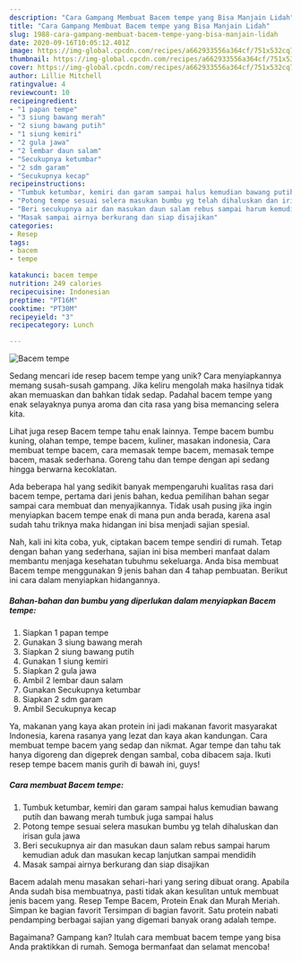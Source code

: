 ```yaml
---
description: "Cara Gampang Membuat Bacem tempe yang Bisa Manjain Lidah"
title: "Cara Gampang Membuat Bacem tempe yang Bisa Manjain Lidah"
slug: 1988-cara-gampang-membuat-bacem-tempe-yang-bisa-manjain-lidah
date: 2020-09-16T10:05:12.401Z
image: https://img-global.cpcdn.com/recipes/a662933556a364cf/751x532cq70/bacem-tempe-foto-resep-utama.jpg
thumbnail: https://img-global.cpcdn.com/recipes/a662933556a364cf/751x532cq70/bacem-tempe-foto-resep-utama.jpg
cover: https://img-global.cpcdn.com/recipes/a662933556a364cf/751x532cq70/bacem-tempe-foto-resep-utama.jpg
author: Lillie Mitchell
ratingvalue: 4
reviewcount: 10
recipeingredient:
- "1 papan tempe"
- "3 siung bawang merah"
- "2 siung bawang putih"
- "1 siung kemiri"
- "2 gula jawa"
- "2 lembar daun salam"
- "Secukupnya ketumbar"
- "2 sdm garam"
- "Secukupnya kecap"
recipeinstructions:
- "Tumbuk ketumbar, kemiri dan garam sampai halus kemudian bawang putih dan bawang merah tumbuk juga sampai halus"
- "Potong tempe sesuai selera masukan bumbu yg telah dihaluskan dan irisan gula jawa"
- "Beri secukupnya air dan masukan daun salam rebus sampai harum kemudian aduk dan masukan kecap lanjutkan sampai mendidih"
- "Masak sampai airnya berkurang dan siap disajikan"
categories:
- Resep
tags:
- bacem
- tempe

katakunci: bacem tempe 
nutrition: 249 calories
recipecuisine: Indonesian
preptime: "PT16M"
cooktime: "PT30M"
recipeyield: "3"
recipecategory: Lunch

---
```



![Bacem tempe](https://img-global.cpcdn.com/recipes/a662933556a364cf/751x532cq70/bacem-tempe-foto-resep-utama.jpg)

Sedang mencari ide resep bacem tempe yang unik? Cara menyiapkannya memang susah-susah gampang. Jika keliru mengolah maka hasilnya tidak akan memuaskan dan bahkan tidak sedap. Padahal bacem tempe yang enak selayaknya punya aroma dan cita rasa yang bisa memancing selera kita.

Lihat juga resep Bacem tempe tahu enak lainnya. Tempe bacem bumbu kuning, olahan tempe, tempe bacem, kuliner, masakan indonesia, Cara membuat tempe bacem, cara memasak tempe bacem, memasak tempe bacem, masak sederhana. Goreng tahu dan tempe dengan api sedang hingga berwarna kecoklatan.

Ada beberapa hal yang sedikit banyak mempengaruhi kualitas rasa dari bacem tempe, pertama dari jenis bahan, kedua pemilihan bahan segar sampai cara membuat dan menyajikannya. Tidak usah pusing jika ingin menyiapkan bacem tempe enak di mana pun anda berada, karena asal sudah tahu triknya maka hidangan ini bisa menjadi sajian spesial.


Nah, kali ini kita coba, yuk, ciptakan bacem tempe sendiri di rumah. Tetap dengan bahan yang sederhana, sajian ini bisa memberi manfaat dalam membantu menjaga kesehatan tubuhmu sekeluarga. Anda bisa membuat Bacem tempe menggunakan 9 jenis bahan dan 4 tahap pembuatan. Berikut ini cara dalam menyiapkan hidangannya.

<!--inarticleads1-->

##### Bahan-bahan dan bumbu yang diperlukan dalam menyiapkan Bacem tempe:

1. Siapkan 1 papan tempe
1. Gunakan 3 siung bawang merah
1. Siapkan 2 siung bawang putih
1. Gunakan 1 siung kemiri
1. Siapkan 2 gula jawa
1. Ambil 2 lembar daun salam
1. Gunakan Secukupnya ketumbar
1. Siapkan 2 sdm garam
1. Ambil Secukupnya kecap


Ya, makanan yang kaya akan protein ini jadi makanan favorit masyarakat Indonesia, karena rasanya yang lezat dan kaya akan kandungan. Cara membuat tempe bacem yang sedap dan nikmat. Agar tempe dan tahu tak hanya digoreng dan digeprek dengan sambal, coba dibacem saja. Ikuti resep tempe bacem manis gurih di bawah ini, guys! 

<!--inarticleads2-->

##### Cara membuat Bacem tempe:

1. Tumbuk ketumbar, kemiri dan garam sampai halus kemudian bawang putih dan bawang merah tumbuk juga sampai halus
1. Potong tempe sesuai selera masukan bumbu yg telah dihaluskan dan irisan gula jawa
1. Beri secukupnya air dan masukan daun salam rebus sampai harum kemudian aduk dan masukan kecap lanjutkan sampai mendidih
1. Masak sampai airnya berkurang dan siap disajikan


Bacem adalah menu masakan sehari-hari yang sering dibuat orang. Apabila Anda sudah bisa membuatnya, pasti tidak akan kesulitan untuk membuat jenis bacem yang. Resep Tempe Bacem, Protein Enak dan Murah Meriah. Simpan ke bagian favorit Tersimpan di bagian favorit. Satu protein nabati pendamping berbagai sajian yang digemari banyak orang adalah tempe. 

Bagaimana? Gampang kan? Itulah cara membuat bacem tempe yang bisa Anda praktikkan di rumah. Semoga bermanfaat dan selamat mencoba!
